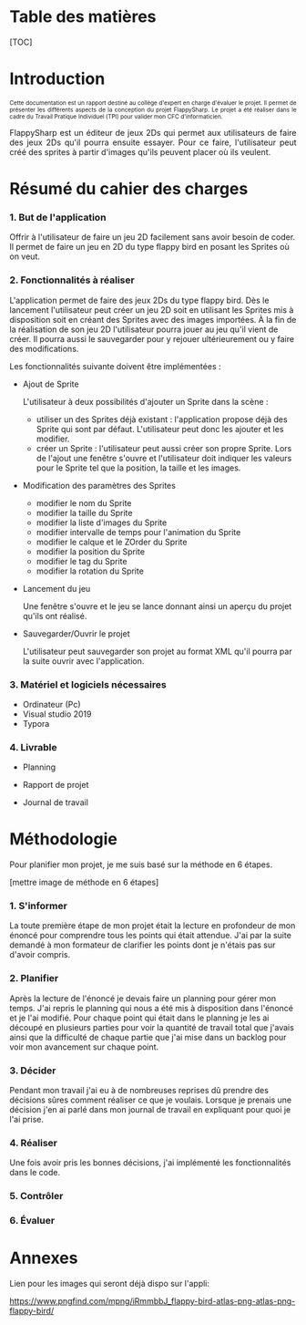 # Table des matières

[TOC]

# Introduction

<p style='text-align: justify; font-size: 10;'>Cette documentation est un rapport destiné au collège d'expert en charge d'évaluer le projet. Il permet de présenter les différents aspects de la conception du projet FlappySharp. Le projet a été réaliser dans le cadre du Travail Pratique Individuel (TPI) pour valider mon CFC d'informaticien.</p>

<p style='text-align: justify;'>FlappySharp est un éditeur de jeux 2Ds qui permet aux utilisateurs de faire des jeux 2Ds qu'il pourra ensuite essayer. Pour ce faire, l'utilisateur peut créé des sprites à partir d'images qu'ils peuvent placer où ils veulent.</p>



# Résumé du cahier des charges

### 1. But de l'application

Offrir à l'utilisateur de faire un jeu 2D facilement sans avoir besoin de coder. Il permet de faire un jeu en 2D du type flappy bird en posant les Sprites où on veut.

### 2. Fonctionnalités à réaliser

L'application permet de faire des jeux 2Ds du type flappy bird. Dès le lancement l'utilisateur peut créer un jeu 2D soit en utilisant les Sprites mis à disposition soit en créant des Sprites avec des images importées. À la fin de la réalisation de son jeu 2D l'utilisateur pourra jouer au jeu qu'il vient de créer. Il pourra aussi le sauvegarder pour y rejouer ultérieurement ou y faire des modifications.

Les fonctionnalités suivante doivent être implémentées :

- Ajout de Sprite

  L'utilisateur à deux possibilités d'ajouter un Sprite dans la scène :

  - utiliser un des Sprites déjà existant : l'application propose déjà des Sprite qui sont par défaut. L'utilisateur peut donc les ajouter et les modifier.
  - créer un Sprite : l'utilisateur peut aussi créer son propre Sprite. Lors de l'ajout une fenêtre s'ouvre et l'utilisateur doit indiquer les valeurs pour le Sprite tel que la position, la taille et les images.

- Modification des paramètres des Sprites

  - modifier le nom du Sprite
  - modifier la taille du Sprite
  - modifier la liste d'images du Sprite
  - modifier intervalle de temps pour l'animation du Sprite
  - modifier le calque et le ZOrder du Sprite
  - modifier la position du Sprite
  - modifier le tag du Sprite
  - modifier la rotation du Sprite

- Lancement du jeu

  Une fenêtre s'ouvre et le jeu se lance donnant ainsi un aperçu du projet qu'ils ont réalisé.

- Sauvegarder/Ouvrir le projet

  L'utilisateur peut sauvegarder son projet au format XML qu'il pourra par la suite ouvrir avec l'application.

### 3. Matériel et logiciels nécessaires

- Ordinateur (Pc)
- Visual studio 2019
- Typora

### 4. Livrable

- Planning	

- Rapport de projet

- Journal de travail

# Méthodologie

Pour planifier mon projet, je me suis basé sur la méthode en 6 étapes.

[mettre image de méthode en 6 étapes]

### 1. S'informer

La toute première étape de mon projet était la lecture en profondeur de mon énoncé pour comprendre tous les points qui était attendue. J'ai par la suite demandé à mon formateur de clarifier les points dont je n'étais pas sur d'avoir compris.

### 2. Planifier

Après la lecture de l'énoncé je devais faire un planning pour gérer mon temps. J'ai repris le planning qui nous a été mis à disposition dans l'énoncé et je l'ai modifié. Pour chaque point qui était dans le planning je les ai découpé en plusieurs parties pour voir la quantité de travail total que j'avais ainsi que la difficulté de chaque partie que j'ai mise dans un backlog pour voir mon avancement sur chaque point.

### 3. Décider

Pendant mon travail j'ai eu à de nombreuses reprises dû prendre des décisions sûres comment réaliser ce que je voulais. Lorsque je prenais une décision j'en ai parlé dans mon journal de travail en expliquant pour quoi je l'ai prise.

### 4. Réaliser

Une fois avoir pris les bonnes décisions, j'ai implémenté les fonctionnalités dans le code.

### 5. Contrôler

### 6. Évaluer







# Annexes

Lien pour les images qui seront déjà dispo sur l'appli:

https://www.pngfind.com/mpng/iRmmbbJ_flappy-bird-atlas-png-atlas-png-flappy-bird/